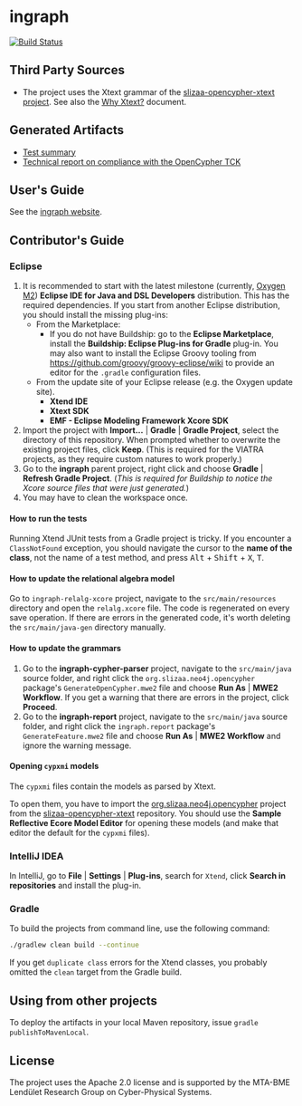 # ingraph

[![Build Status](https://travis-ci.org/FTSRG/ingraph.svg?branch=master)](https://travis-ci.org/FTSRG/ingraph)

## Third Party Sources

* The project uses the Xtext grammar of the [slizaa-opencypher-xtext project](https://github.com/slizaa/slizaa-opencypher-xtext/). See also the [Why Xtext?](docs/why-xtext.md) document.

## Generated Artifacts

* [Test summary](http://docs.inf.mit.bme.hu/ingraph/test/)
* [Technical report on compliance with the OpenCypher TCK](http://docs.inf.mit.bme.hu/ingraph/pub/opencypher-report.pdf)

## User's Guide

See the [ingraph website](http://docs.inf.mit.bme.hu/ingraph/).

## Contributor's Guide

### Eclipse

1. It is recommended to start with the latest milestone (currently, [Oxygen M2](http://www.eclipse.org/downloads/packages/release/Oxygen/M2)) **Eclipse IDE for Java and DSL Developers** distribution. This has the required dependencies. If you start from another Eclipse distribution, you should install the missing plug-ins:
    * From the Marketplace:
      * If you do not have Buildship: go to the **Eclipse Marketplace**, install the **Buildship: Eclipse Plug-ins for Gradle** plug-in. You may also want to install the Eclipse Groovy tooling from <https://github.com/groovy/groovy-eclipse/wiki> to provide an editor for the `.gradle` configuration files.
    * From the update site of your Eclipse release (e.g. the Oxygen update site).
      * **Xtend IDE**
      * **Xtext SDK**
      * **EMF - Eclipse Modeling Framework Xcore SDK**
1. Import the project with **Import...** | **Gradle** | **Gradle Project**, select the directory of this repository. When prompted whether to overwrite the existing project files, click **Keep**. (This is required for the VIATRA projects, as they require custom natures to work properly.)
1. Go to the **ingraph** parent project, right click and choose **Gradle** | **Refresh Gradle Project**. (_This is required for Buildship to notice the Xcore source files that were just generated._)
1. You may have to clean the workspace once.

#### How to run the tests

Running Xtend JUnit tests from a Gradle project is tricky. If you encounter a `ClassNotFound` exception, you should navigate the cursor to the **name of the class**, not the name of a test method, and press <kbd>Alt</kbd> + <kbd>Shift</kbd> + <kbd>X</kbd>, <kbd>T</kbd>.

#### How to update the relational algebra model

Go to `ingraph-relalg-xcore` project, navigate to the `src/main/resources` directory and open the `relalg.xcore` file. The code is regenerated on every save operation. If there are errors in the generated code, it's worth deleting the `src/main/java-gen` directory manually.

#### How to update the grammars

1. Go to the **ingraph-cypher-parser** project, navigate to the `src/main/java` source folder, and right click the `org.slizaa.neo4j.opencypher` package's `GenerateOpenCypher.mwe2` file and choose **Run As** | **MWE2 Workflow**. If you get a warning that there are errors in the project, click **Proceed**.
1. Go to the **ingraph-report** project, navigate to the `src/main/java` source folder, and right click the `ingraph.report` package's `GenerateFeature.mwe2` file and choose **Run As** | **MWE2 Workflow** and ignore the warning message.

#### Opening `cypxmi` models

The `cypxmi` files contain the models as parsed by Xtext.

To open them, you have to import the [org.slizaa.neo4j.opencypher](https://github.com/slizaa/slizaa-opencypher-xtext/tree/master/plugins/org.slizaa.neo4j.opencypher) project from the [slizaa-opencypher-xtext](https://github.com/slizaa/slizaa-opencypher-xtext) repository. You should use the **Sample Reflective Ecore Model Editor** for opening these models (and make that editor the default for the `cypxmi` files).

### IntelliJ IDEA

In IntelliJ, go to **File** | **Settings** | **Plug-ins**, search for `Xtend`, click **Search in repositories** and install the plug-in.

### Gradle

To build the projects from command line, use the following command:

```bash
./gradlew clean build --continue
```

If you get `duplicate class` errors for the Xtend classes, you probably omitted the `clean` target from the Gradle build.

## Using from other projects

To deploy the artifacts in your local Maven repository, issue `gradle publishToMavenLocal`.

## License

The project uses the Apache 2.0 license and is supported by the MTA-BME Lendület Research Group on Cyber-Physical Systems.
